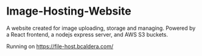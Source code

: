 # Image-Hosting-Website
A website created for image uploading, storage and managing. Powered by a React frontend, a nodejs express server, and AWS S3 buckets.

Running on https://file-host.bcaldera.com/ 
